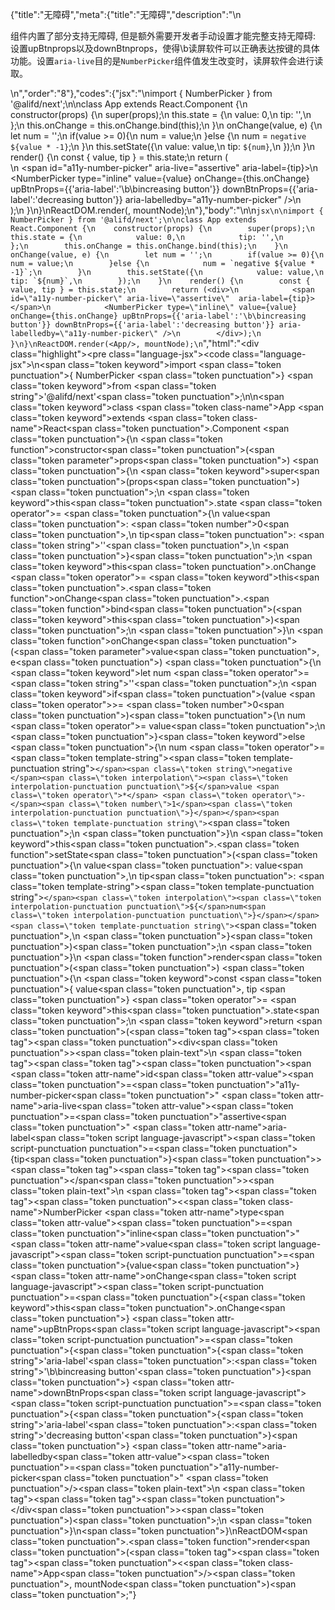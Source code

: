 {"title":"无障碍","meta":{"title":"无障碍","description":"\n<p>组件内置了部分支持无障碍, 但是额外需要开发者手动设置才能完整支持无障碍: 设置upBtnprops以及downBtnprops，使得\b读屏软件可以正确表达按键的具体功能。设置<code>aria-live</code>目的是<code>NumberPicker</code>组件值发生改变时，读屏软件会进行读取。</p>\n","order":"8"},"codes":{"jsx":"\nimport { NumberPicker } from '@alifd/next';\n\nclass App extends React.Component {\n    constructor(props) {\n        super(props);\n        this.state = {\n            value: 0,\n            tip: '',\n        };\n        this.onChange = this.onChange.bind(this);\n    }\n    onChange(value, e) {\n        let num = '';\n        if(value >= 0){\n            num = value;\n        }else {\n            num = `negative ${value * -1}`;\n        }\n        this.setState({\n            value: value,\n            tip: `${num}`,\n        });\n    }\n    render() {\n        const { value, tip } = this.state;\n        return (<div>\n            <span id=\"a11y-number-picker\" aria-live=\"assertive\"  aria-label={tip}></span>\n            <NumberPicker type=\"inline\" value={value} onChange={this.onChange} upBtnProps={{'aria-label':'\b\bincreasing button'}} downBtnProps={{'aria-label':'decreasing button'}} aria-labelledby=\"a11y-number-picker\" />\n        </div>);\n    }\n}\nReactDOM.render(<App/>, mountNode);\n"},"body":"\n\n````jsx\n\nimport { NumberPicker } from '@alifd/next';\n\nclass App extends React.Component {\n    constructor(props) {\n        super(props);\n        this.state = {\n            value: 0,\n            tip: '',\n        };\n        this.onChange = this.onChange.bind(this);\n    }\n    onChange(value, e) {\n        let num = '';\n        if(value >= 0){\n            num = value;\n        }else {\n            num = `negative ${value * -1}`;\n        }\n        this.setState({\n            value: value,\n            tip: `${num}`,\n        });\n    }\n    render() {\n        const { value, tip } = this.state;\n        return (<div>\n            <span id=\"a11y-number-picker\" aria-live=\"assertive\"  aria-label={tip}></span>\n            <NumberPicker type=\"inline\" value={value} onChange={this.onChange} upBtnProps={{'aria-label':'\b\bincreasing button'}} downBtnProps={{'aria-label':'decreasing button'}} aria-labelledby=\"a11y-number-picker\" />\n        </div>);\n    }\n}\nReactDOM.render(<App/>, mountNode);\n````","html":"<script>(function(){'use strict';\n\nvar _createClass = function () { function defineProperties(target, props) { for (var i = 0; i < props.length; i++) { var descriptor = props[i]; descriptor.enumerable = descriptor.enumerable || false; descriptor.configurable = true; if (\"value\" in descriptor) descriptor.writable = true; Object.defineProperty(target, descriptor.key, descriptor); } } return function (Constructor, protoProps, staticProps) { if (protoProps) defineProperties(Constructor.prototype, protoProps); if (staticProps) defineProperties(Constructor, staticProps); return Constructor; }; }();\n\nvar _next = require('@alifd/next');\n\nfunction _classCallCheck(instance, Constructor) { if (!(instance instanceof Constructor)) { throw new TypeError(\"Cannot call a class as a function\"); } }\n\nfunction _possibleConstructorReturn(self, call) { if (!self) { throw new ReferenceError(\"this hasn't been initialised - super() hasn't been called\"); } return call && (typeof call === \"object\" || typeof call === \"function\") ? call : self; }\n\nfunction _inherits(subClass, superClass) { if (typeof superClass !== \"function\" && superClass !== null) { throw new TypeError(\"Super expression must either be null or a function, not \" + typeof superClass); } subClass.prototype = Object.create(superClass && superClass.prototype, { constructor: { value: subClass, enumerable: false, writable: true, configurable: true } }); if (superClass) Object.setPrototypeOf ? Object.setPrototypeOf(subClass, superClass) : subClass.__proto__ = superClass; }\n\nvar App = function (_React$Component) {\n    _inherits(App, _React$Component);\n\n    function App(props) {\n        _classCallCheck(this, App);\n\n        var _this = _possibleConstructorReturn(this, (App.__proto__ || Object.getPrototypeOf(App)).call(this, props));\n\n        _this.state = {\n            value: 0,\n            tip: ''\n        };\n        _this.onChange = _this.onChange.bind(_this);\n        return _this;\n    }\n\n    _createClass(App, [{\n        key: 'onChange',\n        value: function onChange(value, e) {\n            var num = '';\n            if (value >= 0) {\n                num = value;\n            } else {\n                num = 'negative ' + value * -1;\n            }\n            this.setState({\n                value: value,\n                tip: '' + num\n            });\n        }\n    }, {\n        key: 'render',\n        value: function render() {\n            var _state = this.state,\n                value = _state.value,\n                tip = _state.tip;\n\n            return React.createElement(\n                'div',\n                null,\n                React.createElement('span', { id: 'a11y-number-picker', 'aria-live': 'assertive', 'aria-label': tip }),\n                React.createElement(_next.NumberPicker, { type: 'inline', value: value, onChange: this.onChange, upBtnProps: { 'aria-label': '\b\bincreasing button' }, downBtnProps: { 'aria-label': 'decreasing button' }, 'aria-labelledby': 'a11y-number-picker' })\n            );\n        }\n    }]);\n\n    return App;\n}(React.Component);\n\nReactDOM.render(React.createElement(App, null), mountNode);})()</script><div class=\"highlight\"><pre class=\"language-jsx\"><code class=\"language-jsx\">\n<span class=\"token keyword\">import</span> <span class=\"token punctuation\">{</span> NumberPicker <span class=\"token punctuation\">}</span> <span class=\"token keyword\">from</span> <span class=\"token string\">'@alifd/next'</span><span class=\"token punctuation\">;</span>\n\n<span class=\"token keyword\">class</span> <span class=\"token class-name\">App</span> <span class=\"token keyword\">extends</span> <span class=\"token class-name\">React<span class=\"token punctuation\">.</span>Component</span> <span class=\"token punctuation\">{</span>\n    <span class=\"token function\">constructor</span><span class=\"token punctuation\">(</span><span class=\"token parameter\">props</span><span class=\"token punctuation\">)</span> <span class=\"token punctuation\">{</span>\n        <span class=\"token keyword\">super</span><span class=\"token punctuation\">(</span>props<span class=\"token punctuation\">)</span><span class=\"token punctuation\">;</span>\n        <span class=\"token keyword\">this</span><span class=\"token punctuation\">.</span>state <span class=\"token operator\">=</span> <span class=\"token punctuation\">{</span>\n            value<span class=\"token punctuation\">:</span> <span class=\"token number\">0</span><span class=\"token punctuation\">,</span>\n            tip<span class=\"token punctuation\">:</span> <span class=\"token string\">''</span><span class=\"token punctuation\">,</span>\n        <span class=\"token punctuation\">}</span><span class=\"token punctuation\">;</span>\n        <span class=\"token keyword\">this</span><span class=\"token punctuation\">.</span>onChange <span class=\"token operator\">=</span> <span class=\"token keyword\">this</span><span class=\"token punctuation\">.</span><span class=\"token function\">onChange</span><span class=\"token punctuation\">.</span><span class=\"token function\">bind</span><span class=\"token punctuation\">(</span><span class=\"token keyword\">this</span><span class=\"token punctuation\">)</span><span class=\"token punctuation\">;</span>\n    <span class=\"token punctuation\">}</span>\n    <span class=\"token function\">onChange</span><span class=\"token punctuation\">(</span><span class=\"token parameter\">value<span class=\"token punctuation\">,</span> e</span><span class=\"token punctuation\">)</span> <span class=\"token punctuation\">{</span>\n        <span class=\"token keyword\">let</span> num <span class=\"token operator\">=</span> <span class=\"token string\">''</span><span class=\"token punctuation\">;</span>\n        <span class=\"token keyword\">if</span><span class=\"token punctuation\">(</span>value <span class=\"token operator\">>=</span> <span class=\"token number\">0</span><span class=\"token punctuation\">)</span><span class=\"token punctuation\">{</span>\n            num <span class=\"token operator\">=</span> value<span class=\"token punctuation\">;</span>\n        <span class=\"token punctuation\">}</span><span class=\"token keyword\">else</span> <span class=\"token punctuation\">{</span>\n            num <span class=\"token operator\">=</span> <span class=\"token template-string\"><span class=\"token template-punctuation string\">`</span><span class=\"token string\">negative </span><span class=\"token interpolation\"><span class=\"token interpolation-punctuation punctuation\">${</span>value <span class=\"token operator\">*</span> <span class=\"token operator\">-</span><span class=\"token number\">1</span><span class=\"token interpolation-punctuation punctuation\">}</span></span><span class=\"token template-punctuation string\">`</span></span><span class=\"token punctuation\">;</span>\n        <span class=\"token punctuation\">}</span>\n        <span class=\"token keyword\">this</span><span class=\"token punctuation\">.</span><span class=\"token function\">setState</span><span class=\"token punctuation\">(</span><span class=\"token punctuation\">{</span>\n            value<span class=\"token punctuation\">:</span> value<span class=\"token punctuation\">,</span>\n            tip<span class=\"token punctuation\">:</span> <span class=\"token template-string\"><span class=\"token template-punctuation string\">`</span><span class=\"token interpolation\"><span class=\"token interpolation-punctuation punctuation\">${</span>num<span class=\"token interpolation-punctuation punctuation\">}</span></span><span class=\"token template-punctuation string\">`</span></span><span class=\"token punctuation\">,</span>\n        <span class=\"token punctuation\">}</span><span class=\"token punctuation\">)</span><span class=\"token punctuation\">;</span>\n    <span class=\"token punctuation\">}</span>\n    <span class=\"token function\">render</span><span class=\"token punctuation\">(</span><span class=\"token punctuation\">)</span> <span class=\"token punctuation\">{</span>\n        <span class=\"token keyword\">const</span> <span class=\"token punctuation\">{</span> value<span class=\"token punctuation\">,</span> tip <span class=\"token punctuation\">}</span> <span class=\"token operator\">=</span> <span class=\"token keyword\">this</span><span class=\"token punctuation\">.</span>state<span class=\"token punctuation\">;</span>\n        <span class=\"token keyword\">return</span> <span class=\"token punctuation\">(</span><span class=\"token tag\"><span class=\"token tag\"><span class=\"token punctuation\">&lt;</span>div</span><span class=\"token punctuation\">></span></span><span class=\"token plain-text\">\n            </span><span class=\"token tag\"><span class=\"token tag\"><span class=\"token punctuation\">&lt;</span>span</span> <span class=\"token attr-name\">id</span><span class=\"token attr-value\"><span class=\"token punctuation\">=</span><span class=\"token punctuation\">\"</span>a11y-number-picker<span class=\"token punctuation\">\"</span></span> <span class=\"token attr-name\">aria-live</span><span class=\"token attr-value\"><span class=\"token punctuation\">=</span><span class=\"token punctuation\">\"</span>assertive<span class=\"token punctuation\">\"</span></span>  <span class=\"token attr-name\">aria-label</span><span class=\"token script language-javascript\"><span class=\"token script-punctuation punctuation\">=</span><span class=\"token punctuation\">{</span>tip<span class=\"token punctuation\">}</span></span><span class=\"token punctuation\">></span></span><span class=\"token tag\"><span class=\"token tag\"><span class=\"token punctuation\">&lt;/</span>span</span><span class=\"token punctuation\">></span></span><span class=\"token plain-text\">\n            </span><span class=\"token tag\"><span class=\"token tag\"><span class=\"token punctuation\">&lt;</span><span class=\"token class-name\">NumberPicker</span></span> <span class=\"token attr-name\">type</span><span class=\"token attr-value\"><span class=\"token punctuation\">=</span><span class=\"token punctuation\">\"</span>inline<span class=\"token punctuation\">\"</span></span> <span class=\"token attr-name\">value</span><span class=\"token script language-javascript\"><span class=\"token script-punctuation punctuation\">=</span><span class=\"token punctuation\">{</span>value<span class=\"token punctuation\">}</span></span> <span class=\"token attr-name\">onChange</span><span class=\"token script language-javascript\"><span class=\"token script-punctuation punctuation\">=</span><span class=\"token punctuation\">{</span><span class=\"token keyword\">this</span><span class=\"token punctuation\">.</span>onChange<span class=\"token punctuation\">}</span></span> <span class=\"token attr-name\">upBtnProps</span><span class=\"token script language-javascript\"><span class=\"token script-punctuation punctuation\">=</span><span class=\"token punctuation\">{</span><span class=\"token punctuation\">{</span><span class=\"token string\">'aria-label'</span><span class=\"token punctuation\">:</span><span class=\"token string\">'\b\bincreasing button'</span><span class=\"token punctuation\">}</span><span class=\"token punctuation\">}</span></span> <span class=\"token attr-name\">downBtnProps</span><span class=\"token script language-javascript\"><span class=\"token script-punctuation punctuation\">=</span><span class=\"token punctuation\">{</span><span class=\"token punctuation\">{</span><span class=\"token string\">'aria-label'</span><span class=\"token punctuation\">:</span><span class=\"token string\">'decreasing button'</span><span class=\"token punctuation\">}</span><span class=\"token punctuation\">}</span></span> <span class=\"token attr-name\">aria-labelledby</span><span class=\"token attr-value\"><span class=\"token punctuation\">=</span><span class=\"token punctuation\">\"</span>a11y-number-picker<span class=\"token punctuation\">\"</span></span> <span class=\"token punctuation\">/></span></span><span class=\"token plain-text\">\n        </span><span class=\"token tag\"><span class=\"token tag\"><span class=\"token punctuation\">&lt;/</span>div</span><span class=\"token punctuation\">></span></span><span class=\"token punctuation\">)</span><span class=\"token punctuation\">;</span>\n    <span class=\"token punctuation\">}</span>\n<span class=\"token punctuation\">}</span>\nReactDOM<span class=\"token punctuation\">.</span><span class=\"token function\">render</span><span class=\"token punctuation\">(</span><span class=\"token tag\"><span class=\"token tag\"><span class=\"token punctuation\">&lt;</span><span class=\"token class-name\">App</span></span><span class=\"token punctuation\">/></span></span><span class=\"token punctuation\">,</span> mountNode<span class=\"token punctuation\">)</span><span class=\"token punctuation\">;</span></code></pre></div>"}